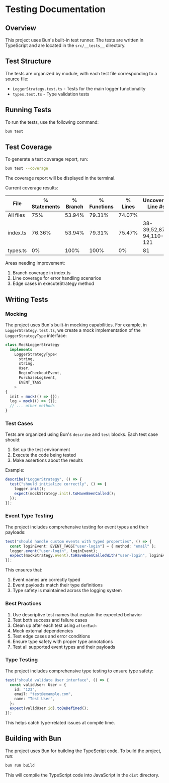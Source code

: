 # Testing Documentation

## Overview

This project uses Bun's built-in test runner. The tests are written in TypeScript and are located in the `src/__tests__` directory.

## Test Structure

The tests are organized by module, with each test file corresponding to a source file:

- `LoggerStrategy.test.ts` - Tests for the main logger functionality
- `types.test.ts` - Type validation tests

## Running Tests

To run the tests, use the following command:

```bash
bun test
```

## Test Coverage

To generate a test coverage report, run:

```bash
bun test --coverage
```

The coverage report will be displayed in the terminal.

Current coverage results:

| File      | % Statements | % Branch | % Functions | % Lines | Uncovered Line #s      |
| --------- | ------------ | -------- | ----------- | ------- | ---------------------- |
| All files | 75%          | 53.94%   | 79.31%      | 74.07%  |                        |
| index.ts  | 76.36%       | 53.94%   | 79.31%      | 75.47%  | 38-39,52,87-94,110-121 |
| types.ts  | 0%           | 100%     | 100%        | 0%      | 81                     |

Areas needing improvement:

1. Branch coverage in index.ts
2. Line coverage for error handling scenarios
3. Edge cases in executeStrategy method

## Writing Tests

### Mocking

The project uses Bun's built-in mocking capabilities. For example, in `LoggerStrategy.test.ts`, we create a mock implementation of the `LoggerStrategyType` interface:

```typescript
class MockLoggerStrategy
  implements
    LoggerStrategyType<
      string,
      string,
      User,
      BeginCheckoutEvent,
      PurchaseLogEvent,
      EVENT_TAGS
    >
{
  init = mock(() => {});
  log = mock(() => {});
  // ... other methods
}
```

### Test Cases

Tests are organized using Bun's `describe` and `test` blocks. Each test case should:

1. Set up the test environment
2. Execute the code being tested
3. Make assertions about the results

Example:

```typescript
describe("LoggerStrategy", () => {
  test("should initialize correctly", () => {
    logger.init();
    expect(mockStrategy.init).toHaveBeenCalled();
  });
});
```

### Event Type Testing

The project includes comprehensive testing for event types and their payloads:

```typescript
test("should handle custom events with typed properties", () => {
  const loginEvent: EVENT_TAGS["user-login"] = { method: "email" };
  logger.event("user-login", loginEvent);
  expect(mockStrategy.event).toHaveBeenCalledWith("user-login", loginEvent);
});
```

This ensures that:

1. Event names are correctly typed
2. Event payloads match their type definitions
3. Type safety is maintained across the logging system

### Best Practices

1. Use descriptive test names that explain the expected behavior
2. Test both success and failure cases
3. Clean up after each test using `afterEach`
4. Mock external dependencies
5. Test edge cases and error conditions
6. Ensure type safety with proper type annotations
7. Test all supported event types and their payloads

### Type Testing

The project includes comprehensive type testing to ensure type safety:

```typescript
test("should validate User interface", () => {
  const validUser: User = {
    id: "123",
    email: "test@example.com",
    name: "Test User",
  };
  expect(validUser.id).toBeDefined();
});
```

This helps catch type-related issues at compile time.

## Building with Bun

The project uses Bun for building the TypeScript code. To build the project, run:

```bash
bun run build
```

This will compile the TypeScript code into JavaScript in the `dist` directory.
